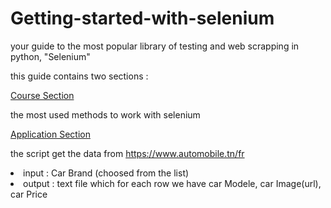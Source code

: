 # Getting-started-with-selenium
your guide to the most popular library of testing and web scrapping in python, "Selenium"

this guide contains two sections :

<a href="https://github.com/Houssem-Ousji/Getting-started-with-selenium/blob/main/course.md">Course Section</a>

the most used methods to work with selenium

<a href="https://github.com/Houssem-Ousji/Getting-started-with-selenium/tree/main/application">Application Section</a>

the script get the data from <a href="https://www.automobile.tn/fr">https://www.automobile.tn/fr</a>
<li>input : Car Brand (choosed from the list)</li>
<li>output : text file which for each row we have car Modele, car Image(url), car Price </li>

